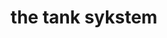 ---
title: "the tank sykstem"
product_type: "tank top"
is_women: true
is_men: 
is_unisex: true
is_variant: 
original_price: 30
sale_price:
color: "salmon"
sizes:
- size: "xxxs"
  stock: 7
- size: "xxs"
  stock: 6
- size: "xs"
  stock: 10
- size: "s"
  stock: 4
- size: "m"
  stock: 5
- size: "l"
  stock: 20
- size: "xl"
  stock: 11
- size: "xxl"
  stock: 13
- size: "xxxl"
  stock: 10

img: "1-the-sykstem-tank-top-salmon.png"
main_alt: "A casual touch to our favorite tank style."
description: "A casual touch to our favorite tank style."
material: "100% hemp"
---